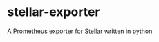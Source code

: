 # stellar-exporter

A [Prometheus](https://prometheus.io) exporter for [Stellar](https://www.stellar.org/) written in python